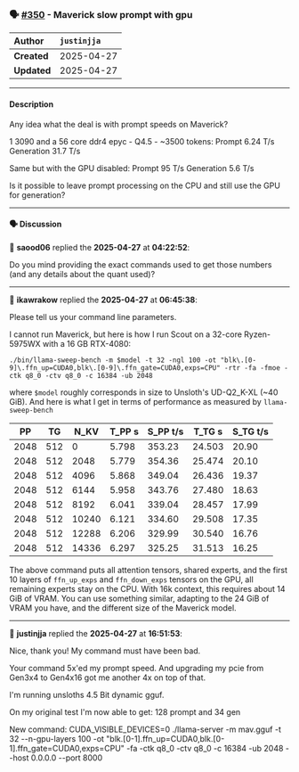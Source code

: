 ### 🗣️ [#350](https://github.com/ikawrakow/ik_llama.cpp/discussions/350) - Maverick slow prompt with gpu

| **Author** | `justinjja` |
| :--- | :--- |
| **Created** | 2025-04-27 |
| **Updated** | 2025-04-27 |

---

#### Description

Any idea what the deal is with prompt speeds on Maverick?

1 3090 and a 56 core ddr4 epyc - Q4.5 - ~3500 tokens:
Prompt 6.24 T/s
Generation 31.7 T/s

Same but with the GPU disabled:
Prompt 95 T/s
Generation 5.6 T/s

Is it possible to leave prompt processing on the CPU and still use the GPU for generation?

---

#### 🗣️ Discussion

👤 **saood06** replied the **2025-04-27** at **04:22:52**:<br>

Do you mind providing the exact commands used to get those numbers (and any details about the quant used)?

---

👤 **ikawrakow** replied the **2025-04-27** at **06:45:38**:<br>

Please tell us your command line parameters.

I cannot run Maverick, but here is how I run Scout on a 32-core Ryzen-5975WX with a 16 GB RTX-4080:
```
./bin/llama-sweep-bench -m $model -t 32 -ngl 100 -ot "blk\.[0-9]\.ffn_up=CUDA0,blk\.[0-9]\.ffn_gate=CUDA0,exps=CPU" -rtr -fa -fmoe -ctk q8_0 -ctv q8_0 -c 16384 -ub 2048
```
where `$model` roughly corresponds in size to Unsloth's UD-Q2_K-XL (~40 GiB). And here is what I get in terms of performance as measured by `llama-sweep-bench`

|    PP |     TG |   N_KV |   T_PP s | S_PP t/s |   T_TG s | S_TG t/s |
|-------|--------|--------|----------|----------|----------|----------|
|  2048 |    512 |      0 |    5.798 |   353.23 |   24.503 |    20.90 |
|  2048 |    512 |   2048 |    5.779 |   354.36 |   25.474 |    20.10 |
|  2048 |    512 |   4096 |    5.868 |   349.04 |   26.436 |    19.37 |
|  2048 |    512 |   6144 |    5.958 |   343.76 |   27.480 |    18.63 |
|  2048 |    512 |   8192 |    6.041 |   339.04 |   28.457 |    17.99 |
|  2048 |    512 |  10240 |    6.121 |   334.60 |   29.508 |    17.35 |
|  2048 |    512 |  12288 |    6.206 |   329.99 |   30.540 |    16.76 |
|  2048 |    512 |  14336 |    6.297 |   325.25 |   31.513 |    16.25 |


The above command puts all attention tensors, shared experts, and the first 10 layers of `ffn_up_exps` and `ffn_down_exps` tensors on the GPU, all remaining experts stay on the CPU. With 16k context, this requires about 14 GiB of VRAM. You can use something similar, adapting to the 24 GiB of VRAM you have, and the different size of the Maverick model.

---

👤 **justinjja** replied the **2025-04-27** at **16:51:53**:<br>

Nice, thank you!
My command must have been bad.

Your command 5x'ed my prompt speed.
And upgrading my pcie from Gen3x4 to Gen4x16 got me another 4x on top of that.

I'm running unsloths 4.5 Bit dynamic gguf.

On my original test I'm now able to get:
128 prompt and 34 gen

New command:
CUDA_VISIBLE_DEVICES=0 ./llama-server   -m mav.gguf   -t 32   --n-gpu-layers 100  -ot "blk\.[0-1]\.ffn_up=CUDA0,blk\.[0-1]\.ffn_gate=CUDA0,exps=CPU"   -fa   -ctk q8_0   -ctv q8_0   -c 16384   -ub 2048   --host 0.0.0.0   --port 8000